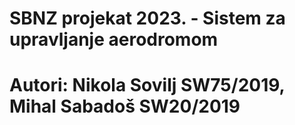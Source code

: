 # SBNZ projekat 2023. - Sistem za upravljanje aerodromom
# Autori: Nikola Sovilj SW75/2019, Mihal Sabadoš  SW20/2019
